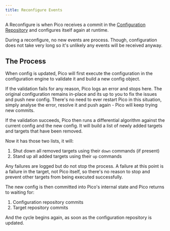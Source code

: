 ```yaml
---
title: Reconfigure Events
---
```


A Reconfigure is when Pico receives a commit in the
[Configuration Repository](config-repo) and configures itself again at runtime.

During a reconfigure, no new events are process. Though, configuration does not
take very long so it's unlikely any events will be received anyway.

## The Process

When config is updated, Pico will first execute the configuration in the
configuration engine to validate it and build a new config object.

If the validation fails for any reason, Pico logs an error and stops here. The
original configuration remains in-place and its up to you to fix the issues and
push new config. There's no need to ever restart Pico in this situation, simply
analyse the error, resolve it and push again - Pico will keep trying new
commits.

If the validation succeeds, Pico then runs a differential algorithm against the
current config and the new config. It will build a list of newly added targets
and targets that have been removed.

Now it has those two lists, it will:

1. Shut down all removed targets using their `down` commands (if present)
2. Stand up all added targets using their `up` commands

Any failures are logged but do not stop the process. A failure at this point is
a failure in the target, not Pico itself, so there's no reason to stop and
prevent other targets from being executed successfully.

The new config is then committed into Pico's internal state and Pico returns to
waiting for:

1. Configuration repository commits
2. Target repository commits

And the cycle begins again, as soon as the configuration repository is updated.
